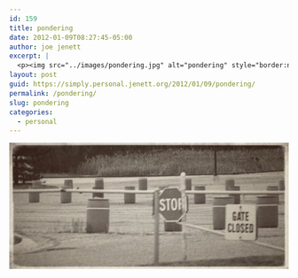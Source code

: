 ```yaml
---
id: 159
title: pondering
date: 2012-01-09T08:27:45-05:00
author: joe jenett
excerpt: |
  <p><img src="../images/pondering.jpg" alt="pondering" style="border:none;"></p>
layout: post
guid: https://simply.personal.jenett.org/2012/01/09/pondering/
permalink: /pondering/
slug: pondering
categories:
  - personal
---
```

<img src="../images/pondering.jpg" alt="pondering" style="border:none;">